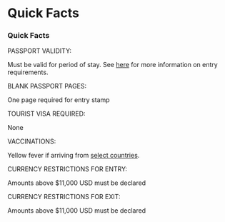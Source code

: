 # Quick Facts

### Quick Facts

PASSPORT VALIDITY:

Must be valid for period of stay. See [here](https://www.aruba.com/) for more information on entry requirements.

BLANK PASSPORT PAGES:

One page required for entry stamp

TOURIST VISA REQUIRED:

None

VACCINATIONS:

Yellow fever if arriving from [select countries](https://wwwnc.cdc.gov/travel/yellowbook/2018/infectious-diseases-related-to-travel/yellow-fever#5291).

CURRENCY RESTRICTIONS FOR ENTRY:

Amounts above $11,000 USD must be declared

CURRENCY RESTRICTIONS FOR EXIT:

Amounts above $11,000 USD must be declared